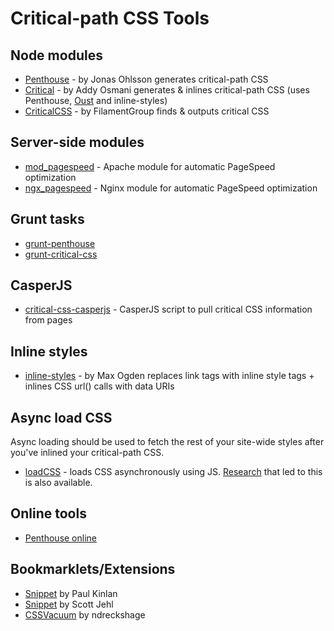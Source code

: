 Critical-path CSS Tools
=========================

## Node modules


* [Penthouse](https://github.com/pocketjoso/penthouse) - by Jonas Ohlsson generates critical-path CSS
* [Critical](http://github.com/addyosmani/critical) - by Addy Osmani generates & inlines critical-path CSS (uses Penthouse, [Oust](http://github.com/addyosmani/oust) and inline-styles)
* [CriticalCSS](https://github.com/filamentgroup/criticalcss) - by FilamentGroup finds & outputs critical CSS


## Server-side modules

* [mod_pagespeed](https://code.google.com/p/modpagespeed/) - Apache module for automatic PageSpeed optimization
* [ngx_pagespeed](https://github.com/pagespeed/ngx_pagespeed) - Nginx module for automatic PageSpeed optimization

## Grunt tasks

* [grunt-penthouse](https://github.com/fatso83/grunt-penthouse)
* [grunt-critical-css](https://github.com/filamentgroup/grunt-criticalcss)


## CasperJS

* [critical-css-casperjs](https://github.com/ibrennan/critical-css-casperjs) - CasperJS script to pull critical CSS information from pages


## Inline styles

* [inline-styles](https://github.com/maxogden/inline-styles) - by Max Ogden replaces link tags with inline style tags + inlines CSS url() calls with data URIs

## Async load CSS

Async loading should be used to fetch the rest of your site-wide styles after you've inlined your critical-path CSS.

* [loadCSS](https://github.com/filamentgroup/loadCSS) - loads CSS asynchronously using JS. [Research](https://gist.github.com/scottjehl/87176715419617ae6994) that led to this is also available.

## Online tools

* [Penthouse online](http://jonassebastianohlsson.com/criticalpathcssgenerator/)

## Bookmarklets/Extensions

* [Snippet](https://gist.github.com/PaulKinlan/6284142) by Paul Kinlan
* [Snippet](https://gist.github.com/scottjehl/b6129da04733e4e0f9a4) by Scott Jehl
* [CSSVacuum](https://github.com/ndreckshage/CSSVacuum) by ndreckshage
